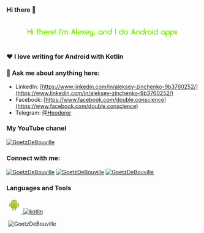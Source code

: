 ### Hi there 👋
##

<p align="center"><a href="https://goetzdebouville.github.io/GoetzDeBouville/"><img width="80%" alt="Hello, I'm Alexey, android developer/freelancer/digital nomad 🧭" src="./assets/header_text.png" /></a></p>


### ❤️ I love writing for Android with Kotlin

### 💬 Ask me about anything here:
- LinkedIn: [https://www.linkedin.com/in/aleksey-zinchenko-9b3760252/](https://www.linkedin.com/in/aleksey-zinchenko-9b3760252/)
- Facebook: [https://www.facebook.com/double.conscience](https://www.facebook.com/double.conscience)
- Telegram: [@Heoderer](https://t.me/heoderer)

### My YouTube chanel

<a href="https://www.youtube.com/channel/UCA7m1QrtIv8pFu_IbI9SPVg" target="blank"><img align="center" src="https://cdn.jsdelivr.net/npm/simple-icons@3.0.1/icons/youtube.svg" alt="GoetzDeBouville" height="30" width="40" /></a>

### Connect with me:

<p align="left">
<a href="https://www.facebook.com/double.conscience" target="blank"><img align="center" src="https://cdn.jsdelivr.net/npm/simple-icons@3.0.1/icons/facebook.svg" alt="GoetzDeBouville" height="30" width="40" /></a>
<a href="https://www.linkedin.com/in/aleksey-zinchenko-9b3760252/" target="blank"><img align="center" src="https://cdn.jsdelivr.net/npm/simple-icons@3.0.1/icons/linkedin.svg" alt="GoetzDeBouville" height="30" width="40" /></a>
<a href="https://t.me/heoderer" target="blank"><img align="center" src="https://cdn.jsdelivr.net/npm/simple-icons@3.0.1/icons/telegram.svg" alt="GoetzDeBouville" height="30" width="40" /></a>

### Languages and Tools

<p align="left"> <a href="https://developer.android.com" target="_blank"> <img src="https://raw.githubusercontent.com/devicons/devicon/master/icons/android/android-original-wordmark.svg" alt="android" width="40" height="40"/> </a> <a href="https://kotlinlang.org" target="_blank"> <img src="https://www.vectorlogo.zone/logos/kotlinlang/kotlinlang-icon.svg" alt="kotlin" width="40" height="40"/> </a> </p>

<p>&nbsp;<img align="center" src="https://github-readme-stats.vercel.app/api?username=GoetzDeBouville&show_icons=true&locale=en&theme=transparent" alt="GoetzDeBouville" /></p>
